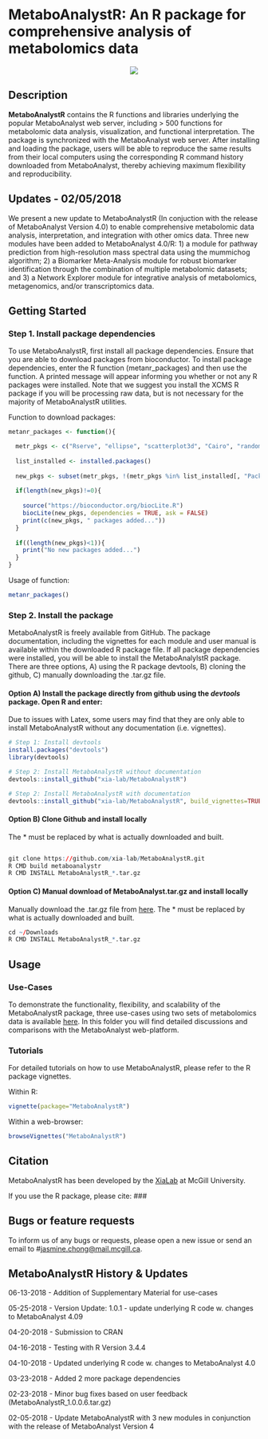 # MetaboAnalystR: An R package for comprehensive analysis of metabolomics data

<p align="center">
  <img src="https://github.com/xia-lab/MetaboAnalystR/blob/master/docs/MetaboAnalystRlogo.png">
</p>

## Description 

**MetaboAnalystR** contains the R functions and libraries underlying the popular MetaboAnalyst web server, including > 500 functions for metabolomic data analysis, visualization, and functional interpretation. The package is synchronized with the MetaboAnalyst web server. After installing and loading the package, users will be able to reproduce the same results from their local computers using the corresponding R command history downloaded from MetaboAnalyst, thereby achieving maximum flexibility and reproducibility.

## Updates - 02/05/2018

We present a new update to MetaboAnalystR (In conjuction with the release of MetaboAnalyst Version 4.0) to enable comprehensive metabolomic data analysis, interpretation, and integration with other omics data. Three new modules have been added to MetaboAnalyst 4.0/R: 1) a module for pathway prediction from high-resolution mass spectral data using the mummichog algorithm; 2) a Biomarker Meta-Analysis module for robust biomarker identification through the combination of multiple metabolomic datasets; and 3) a Network Explorer module for integrative analysis of metabolomics, metagenomics, and/or transcriptomics data. 

## Getting Started

### Step 1. Install package dependencies 

To use MetaboAnalystR, first install all package dependencies. Ensure that you are able to download packages from bioconductor. To install package dependencies, enter the R function (metanr_packages) and then use the function. A printed message will appear informing you whether or not any R packages were installed. Note that we suggest you install the XCMS R package if you will be processing raw data, but is not necessary for the majority of MetaboAnalystR utilities. 

Function to download packages:

```R
metanr_packages <- function(){

  metr_pkgs <- c("Rserve", "ellipse", "scatterplot3d", "Cairo", "randomForest", "caTools", "e1071", "som", "impute", "pcaMethods", "RJSONIO", "ROCR", "globaltest", "GlobalAncova", "Rgraphviz", "preprocessCore", "genefilter", "pheatmap", "SSPA", "sva", "Rcpp", "pROC", "data.table", "limma", "car", "fitdistrplus", "lars", "Hmisc", "magrittr", "methods", "xtable", "pls", "caret", "lattice", "igraph", "gplots", "KEGGgraph", "reshape", "RColorBrewer", "tibble", "siggenes")
  
  list_installed <- installed.packages()
  
  new_pkgs <- subset(metr_pkgs, !(metr_pkgs %in% list_installed[, "Package"]))
  
  if(length(new_pkgs)!=0){
    
    source("https://bioconductor.org/biocLite.R")
    biocLite(new_pkgs, dependencies = TRUE, ask = FALSE)
    print(c(new_pkgs, " packages added..."))
  }
  
  if((length(new_pkgs)<1)){
    print("No new packages added...")
  }
}
```
Usage of function:
```R
metanr_packages()
```

### Step 2. Install the package

MetaboAnalystR is freely available from GitHub. The package documentation, including the vignettes for each module and user manual is available within the downloaded R package file. If all package dependencies were installed, you will be able to install the MetaboAnalylstR package. There are three options, A) using the R package devtools, B) cloning the github, C) manually downloading the .tar.gz file.

#### Option A) Install the package directly from github using the *devtools* package. Open R and enter:

Due to issues with Latex, some users may find that they are only able to install MetaboAnalystR without any documentation (i.e. vignettes).  

```R
# Step 1: Install devtools
install.packages("devtools")
library(devtools)

# Step 2: Install MetaboAnalystR without documentation
devtools::install_github("xia-lab/MetaboAnalystR")

# Step 2: Install MetaboAnalystR with documentation
devtools::install_github("xia-lab/MetaboAnalystR", build_vignettes=TRUE)
```

#### Option B) Clone Github and install locally

The * must be replaced by what is actually downloaded and built.  

```R

git clone https://github.com/xia-lab/MetaboAnalystR.git
R CMD build metaboanalystr
R CMD INSTALL MetaboAnalystR_*.tar.gz

```

#### Option C) Manual download of MetaboAnalyst.tar.gz and install locally

Manually download the .tar.gz file from [here](https://github.com/jsychong/MetaboAnalystR/blob/master/MetaboAnalystR_1.0.1.tar.gz). The * must be replaced by what is actually downloaded and built.  

```R
cd ~/Downloads
R CMD INSTALL MetaboAnalystR_*.tar.gz

```

## Usage

### Use-Cases

To demonstrate the functionality, flexibility, and scalability of the MetaboAnalystR package, three use-cases using two sets of metabolomics data is available [here](https://github.com/jsychong/MetaboAnalystR/tree/master/Supplementary_Material). In this folder you will find detailed discussions and comparisons with the MetaboAnalyst web-platform.

### Tutorials

For detailed tutorials on how to use MetaboAnalystR, please refer to the R package vignettes. 

Within R:
```R
vignette(package="MetaboAnalystR")
```

Within a web-browser:
```R
browseVignettes("MetaboAnalystR")
```

## Citation

MetaboAnalystR has been developed by the [XiaLab](http://xialabresearch.com/) at McGill University. 

If you use the R package, please cite: ###

## Bugs or feature requests

To inform us of any bugs or requests, please open a new issue or send an email to #jasmine.chong@mail.mcgill.ca.

## MetaboAnalystR History & Updates

06-13-2018 - Addition of Supplementary Material for use-cases

05-25-2018 - Version Update: 1.0.1 - update underlying R code w. changes to MetaboAnalyst 4.09

04-20-2018 - Submission to CRAN

04-16-2018 - Testing with R Version 3.4.4

04-10-2018 - Updated underlying R code w. changes to MetaboAnalyst 4.0 

03-23-2018 - Added 2 more package dependencies 

02-23-2018 - Minor bug fixes based on user feedback (MetaboAnalystR_1.0.0.6.tar.gz)

02-05-2018 - Update MetaboAnalystR with 3 new modules in conjunction with the release of MetaboAnalyst Version 4
